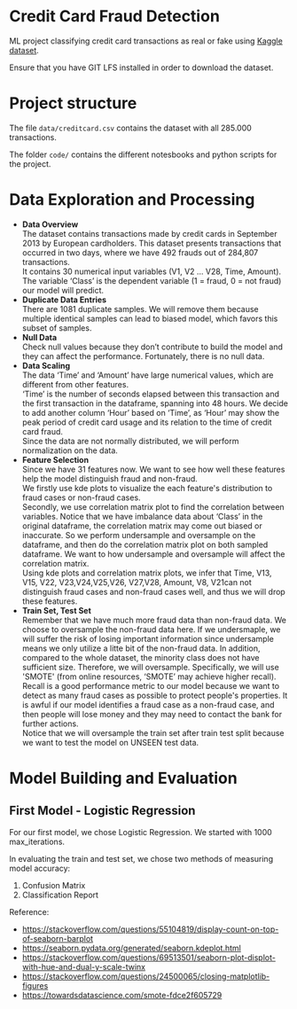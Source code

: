 # Credit Card Fraud Detection

ML project classifying credit card transactions as real or fake using [Kaggle dataset](https://www.kaggle.com/datasets/mlg-ulb/creditcardfraud).

Ensure that you have GIT LFS installed in order to download the dataset.

# Project structure

The file `data/creditcard.csv` contains the dataset with all 285.000 transactions. 

The folder `code/` contains the different notesbooks and python scripts for the project.

# Data Exploration and Processing
* **Data Overview**\
The dataset contains transactions made by credit cards in September 2013 by European cardholders. This dataset presents transactions that occurred in two days, where we have 492 frauds out of 284,807 transactions. \
It contains 30 numerical input variables (V1, V2 … V28, Time, Amount). \
The variable ‘Class’ is the dependent variable (1 = fraud, 0 = not fraud) our model will predict.
* **Duplicate Data Entries**\
There are 1081 duplicate samples. We will remove them because multiple identical samples can lead to biased model, which favors this subset of samples.
* **Null Data**\
Check null values because they don’t contribute to build the model and they can affect the performance. Fortunately, there is no null data.
* **Data Scaling**\
The data ‘Time’ and ‘Amount’ have large numerical values, which are different from other features. \
‘Time’ is the number of seconds elapsed between this transaction and the first transaction in the dataframe, spanning into 48 hours. We decide to add another column ‘Hour’ based on ‘Time’, as ‘Hour’ may show the peak period of credit card usage and its relation to the time of credit card fraud.\
Since the data are not normally distributed, we will perform normalization on the data.
* **Feature Selection**\
Since we have 31 features now.  We want to see how well these features help the model distinguish fraud and non-fraud.\
We firstly use kde plots to visualize the each feature's distribution to fraud cases or non-fraud cases.\
Secondly, we use correlation matrix plot to find the correlation between variables. Notice that  we have imbalance data about ‘Class’ in the original dataframe, the correlation matrix may come out biased or inaccurate. So we perform undersample and oversample on the dataframe, and then do the correlation matrix plot on both sampled dataframe. We want to how undersample and oversample will affect the correlation matrix.\
Using kde plots and correlation matrix plots, we infer that Time, V13, V15, V22, V23,V24,V25,V26, V27,V28, Amount, V8, V21can not distinguish fraud cases and non-fraud cases well, and thus we will drop these features.
* **Train Set, Test Set**\
Remember that we have much more fraud data than non-fraud data. We choose to oversample the non-fraud data here. If we undersmaple, we will suffer the risk of losing important information since undersample means we only utilize a litte bit of the non-fraud data. In addition, compared to the whole dataset, the minority class does not have sufficient size. Therefore, we will oversample. Specifically, we will use 'SMOTE' (from online resources, ‘SMOTE’ may achieve higher recall). Recall is a good performance metric to our model because we want to detect as many fraud cases as possible to protect people's properties. It is awful if our model identifies a fraud case as a non-fraud case, and then people will lose money and they may need to contact the bank for further actions. \
Notice that we will oversample the train set after train test split because we want to test the model on UNSEEN test data.

# Model Building and Evaluation
## First Model - Logistic Regression
For our first model, we chose Logistic Regression. We started with 1000 max_iterations. 

In evaluating the train and test set, we chose two methods of measuring model accuracy:
  1. Confusion Matrix
  2. Classification Report









Reference:
* https://stackoverflow.com/questions/55104819/display-count-on-top-of-seaborn-barplot
* https://seaborn.pydata.org/generated/seaborn.kdeplot.html
* https://stackoverflow.com/questions/69513501/seaborn-plot-displot-with-hue-and-dual-y-scale-twinx
* https://stackoverflow.com/questions/24500065/closing-matplotlib-figures
* https://towardsdatascience.com/smote-fdce2f605729
